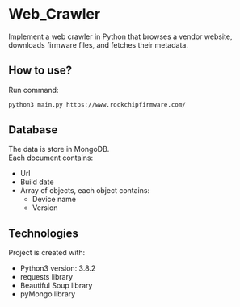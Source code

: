 # Web_Crawler
Implement a web crawler in Python that browses a vendor website, downloads firmware files, and fetches their metadata. 
 
## How to use?
Run command:
```bash
python3 main.py https://www.rockchipfirmware.com/
```

## Database
The data is store in MongoDB. <br />
Each document contains: <br />
* Url
* Build date
* Array of objects, each object contains:
  * Device name
  * Version

## Technologies
Project is created with:
* Python3 version: 3.8.2
* requests library
* Beautiful Soup library
* pyMongo library
